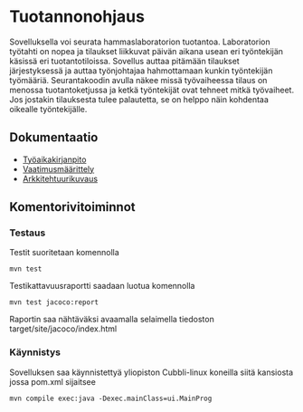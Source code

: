 # Tuotannonohjaus

Sovelluksella voi seurata hammaslaboratorion tuotantoa. Laboratorion työtahti on nopea ja tilaukset liikkuvat päivän aikana usean eri työntekijän käsissä eri tuotantotiloissa. Sovellus auttaa pitämään tilaukset järjestyksessä ja auttaa työnjohtajaa hahmottamaan kunkin työntekijän työmääriä. Seurantakoodin avulla näkee missä työvaiheessa tilaus on menossa tuotantoketjussa ja ketkä työntekijät ovat tehneet mitkä työvaiheet. Jos jostakin tilauksesta tulee palautetta, se on helppo näin kohdentaa oikealle työntekijälle.


## Dokumentaatio

* [Työaikakirjanpito](https://github.com/Skorp7/ot-harjoitustyo/blob/master/dokumentointi/tyoaikakirjanpito.md)
* [Vaatimusmäärittely](https://github.com/Skorp7/ot-harjoitustyo/blob/master/dokumentointi/maarittelydokumentti.md)
* [Arkkitehtuurikuvaus](https://github.com/Skorp7/ot-harjoitustyo/blob/master/dokumentointi/arkkitehtuuri.md)

## Komentorivitoiminnot

### Testaus

Testit suoritetaan komennolla
```
mvn test
```

Testikattavuusraportti saadaan luotua komennolla
```
mvn test jacoco:report
```
Raportin saa nähtäväksi avaamalla selaimella tiedoston target/site/jacoco/index.html

### Käynnistys

Sovelluksen saa käynnistettyä yliopiston Cubbli-linux koneilla siitä kansiosta jossa pom.xml sijaitsee
```
mvn compile exec:java -Dexec.mainClass=ui.MainProg
```
